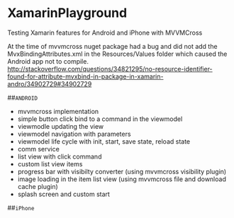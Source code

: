 # XamarinPlayground

Testing Xamarin features for Android and iPhone with MVVMCross

At the time of mvvmcross nuget package had a bug and did not add the MvxBindingAttributes.xml in the Resources/Values folder which caused the Android app not to compile. http://stackoverflow.com/questions/34821295/no-resource-identifier-found-for-attribute-mvxbind-in-package-in-xamarin-andro/34902729#34902729

##`ANDROID`
  * mvvmcross implementation
  * simple button click bind to a command in the viewmodel
  * viewmodle updating the view
  * viewmodel navigation with parameters
  * viewmodel life cycle with init, start, save state, reload state
  * comm service
  * list view with click command
  * custom list view items
  * progress bar with visibilty converter (using mvvmcross visibility plugin)
  * image loading in the item list view (using mvvmcross file and download cache plugin)
  * splash screen and custom start

##`iPhone`
